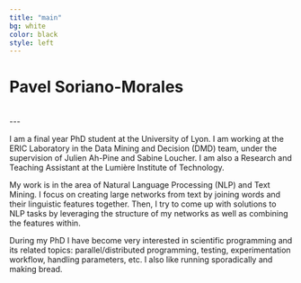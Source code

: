 ```yaml
---
title: "main"
bg: white
color: black
style: left
---
```


# Pavel Soriano-Morales
<div style="text-align:center">
<a href="https://github.com/psorianom"><i class="fa fa-github fa-3x"></i></a>&nbsp;&nbsp;   
<a href="https://twitter.com/psorianom"><i class="fa fa-twitter fa-3x"></i></a>&nbsp;&nbsp;
<a href="https://www.linkedin.com/in/pavel-soriano-945bb425/"><i class="fa fa-linkedin fa-3x"></i></a>&nbsp;&nbsp;
<a href="mailto:edmundo.soriano-morales@univ-lyon2.frSubject=Hello"><i class="fa fa-envelope fa-3x"></i></a>&nbsp;&nbsp;
 
</div>
---



I am a final year PhD student at the University of Lyon. I am working at the ERIC Laboratory in the Data Mining and Decision (DMD) team, under the supervision of Julien Ah-Pine and Sabine Loucher. I am also a Research and Teaching Assistant at the Lumière Institute of Technology.

My work is in the area of Natural Language Processing (NLP) and Text Mining. I focus on creating large networks from text by joining words and their linguistic features together. Then, I try to come up with solutions to NLP tasks by leveraging the structure of my networks as well as combining the features within.

During my PhD I have become very interested in scientific programming and its related topics: parallel/distributed programming, testing, experimentation workflow, handling parameters, etc. I also like running sporadically and making bread.
